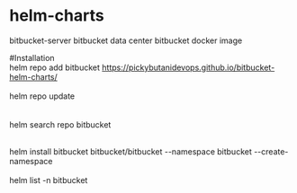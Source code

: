 # helm-charts
bitbucket-server
bitbucket data center
bitbucket docker image

#Installation
<br>helm repo add bitbucket https://pickybutanidevops.github.io/bitbucket-helm-charts/</br>
<br>helm repo update</br>																					
<br>helm search repo bitbucket</br>																				

<br>helm install bitbucket bitbucket/bitbucket --namespace bitbucket --create-namespace</br>
<br>helm list -n bitbucket</br>

